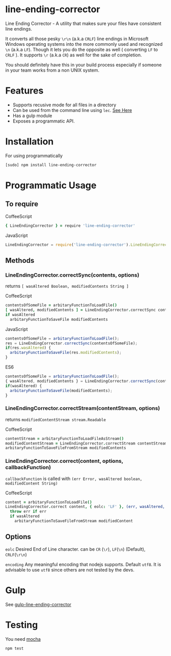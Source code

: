 # line-ending-corrector
Line Ending Corrector - A utility that makes sure your files have consistent line endings.

It converts all those pesky `\r\n` (a.k.a `CRLF`) line endings in Microsoft Windows operating systems into the more commonly used and recognized `\n` (a.k.a `LF`). Though it lets you do the opposite as well ( converting `LF` to `CRLF` ). It supports `\r` (a.k.a `CR`) as well for the sake of completion.

You should definitely have this in your build process especially if someone in your team works from a non UNIX system.

# Features

* Supports recusive mode for all files in a directory
* Can be used from the command line using `lec`. [See Here](https://github.com/iShafayet/line-ending-corrector)
* Has a gulp module
* Exposes a programmatic API.

# Installation

For using programmatically

```bash
[sudo] npm install line-ending-corrector
```
    
# Programmatic Usage

## To require

CoffeeScript
```CoffeeScript
{ LineEndingCorrector } = require 'line-ending-corrector'
```

JavaScript
```JavaScript
LineEndingCorrector = require('line-ending-corrector').LineEndingCorrector
```

## Methods

### LineEndingCorrector.correctSync(contents, options)
returns `[ wasAltered Boolean, modifiedContents String ]`

CoffeeScript
```CoffeeScript
contentsOfSomeFile = arbitaryFunctionToLoadFile()
[ wasAltered, modifiedContents ] = LineEndingCorrector.correctSync contentsOfSomeFile
if wasAltered
  arbitaryFunctionToSaveFile modifiedContents
```

JavaScript
```JavaScript
contentsOfSomeFile = arbitaryFunctionToLoadFile();
res = LineEndingCorrector.correctSync(contentsOfSomeFile);
if(res.wasAltered) {
  arbitaryFunctionToSaveFile(res.modifiedContents);
}
```

ES6
```JavaScript
contentsOfSomeFile = arbitaryFunctionToLoadFile();
{ wasAltered, modifiedContents } = LineEndingCorrector.correctSync(contentsOfSomeFile);
if(wasAltered) {
  arbitaryFunctionToSaveFile(modifiedContents);
}
```

### LineEndingCorrector.correctStream(contentStream, options)
returns `modifiedContentStream stream.Readable`

CoffeeScript
```CoffeeScript
contentStream = arbitaryFunctionToLoadFileAsStream()
modifiedContentStream = LineEndingCorrector.correctStream contentStream, { encoding: 'utf8', eolc: 'LF'}
arbitaryFunctionToSaveFileFromStream modifiedContents
```


### LineEndingCorrector.correct(content, options, callbackFunction)
`callbackFunction` is called with `(err Error, wasAltered boolean, modifiedContent String)`

CoffeeScript
```CoffeeScript
content = arbitaryFunctionToLoadFile()
LineEndingCorrector.correct content, { eolc: 'LF' }, (err, wasAltered, modifiedContent)=>
  throw err if err
  if wasAltered
    arbitaryFunctionToSaveFileFromStream modifiedContent
```

## Options

`eolc`
Desired End of Line character. can be `CR` (`\r`), `LF`(`\n`) (Default), `CRLF`(`\r\n`)

`encoding`
Any meaningful encoding that nodejs supports. Default `utf8`. It is advisable to use `utf8` since others are not tested by the devs.

# Gulp

See [gulp-line-ending-corrector](https://github.com/ishafayet/gulp-line-ending-corrector)

# Testing

You need [mocha](https://github.com/mochajs/mocha)

`npm test`






